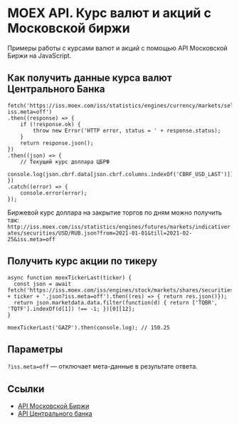 # MOEX API. Курс валют и акций с Московской биржи

Примеры работы с курсами валют и акций с помощью API Московской Биржи на JavaScript.

## Как получить данные курса валют Центрального Банка

```
fetch('https://iss.moex.com/iss/statistics/engines/currency/markets/selt/rates.json?iss.meta=off')
.then((response) => {
    if (!response.ok) {
        throw new Error('HTTP error, status = ' + response.status);
    }
    return response.json();
})
.then((json) => {
    // Текущий курс доллара ЦБРФ
    console.log(json.cbrf.data[json.cbrf.columns.indexOf('CBRF_USD_LAST')]);
})
.catch((error) => {
    console.error(error);
});
```

Биржевой курс доллара на закрытие торгов по дням можно получить так:
`http://iss.moex.com/iss/statistics/engines/futures/markets/indicativerates/securities/USD/RUB.json?from=2021-01-01&till=2021-02-25&iss.meta=off`

## Получить курс акции по тикеру
```
async function moexTickerLast(ticker) {
  const json = await fetch('https://iss.moex.com/iss/engines/stock/markets/shares/securities/' + ticker + '.json?iss.meta=off').then((res) => { return res.json()});
  return json.marketdata.data.filter(function(d) { return ['TQBR', 'TQTF'].indexOf(d[1]) !== -1; })[0][12];
}

moexTickerLast('GAZP').then(console.log); // 150.25
```

## Параметры

`?iss.meta=off` — отключает мета-данные в результате ответа.

## Ссылки

* [API Московской Биржи](https://iss.moex.com/iss/reference/)
* [API Центрального банка](https://cbr.ru/development/SXML/)
